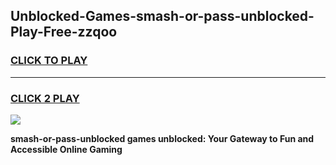 
## Unblocked-Games-smash-or-pass-unblocked-Play-Free-zzqoo
<h3>
<a href="https://premium76.site?title=smash-or-pass-unblocked&ref=18A1">CLICK TO PLAY</a></h3>
<hr>

<h3>
<a href="https://premium76.site?title=smash-or-pass-unblocked&ref=18A1">CLICK 2 PLAY</a>
  
</h3>

<a href="https://premium76.site?title=smash-or-pass-unblocked&ref=18A1"><img src="https://clearcache.store/games.png"></a>


**smash-or-pass-unblocked games unblocked: Your Gateway to Fun and Accessible Online Gaming**
